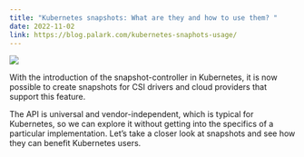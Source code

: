```yaml
---
title: "Kubernetes snapshots: What are they and how to use them? "
date: 2022-11-02
link: https://blog.palark.com/kubernetes-snaphots-usage/
---
```


![](https://blog.palark.com/wp-content/uploads/2022/11/Kubernetes-snapshots_-What-are-they-and-how-to-use-them_.png)

With the introduction of the snapshot-controller in Kubernetes, it is now possible to create snapshots for CSI drivers and cloud providers that support this feature.

The API is universal and vendor-independent, which is typical for Kubernetes, so we can explore it without getting into the specifics of a particular implementation. Let’s take a closer look at snapshots and see how they can benefit Kubernetes users.
<!--more-->
